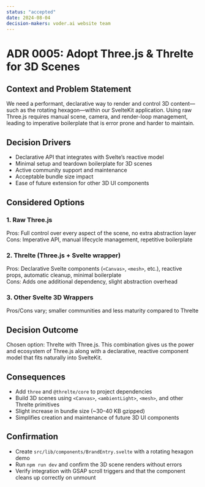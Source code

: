 ```yaml
---
status: "accepted"
date: 2024-08-04
decision-makers: voder.ai website team
---
```


# ADR 0005: Adopt Three.js & Threlte for 3D Scenes

## Context and Problem Statement

We need a performant, declarative way to render and control 3D content—such as the rotating hexagon—within our SvelteKit application. Using raw Three.js requires manual scene, camera, and render-loop management, leading to imperative boilerplate that is error prone and harder to maintain.

## Decision Drivers

* Declarative API that integrates with Svelte’s reactive model  
* Minimal setup and teardown boilerplate for 3D scenes  
* Active community support and maintenance  
* Acceptable bundle size impact  
* Ease of future extension for other 3D UI components  

## Considered Options

### 1. Raw Three.js  
Pros: Full control over every aspect of the scene, no extra abstraction layer  
Cons: Imperative API, manual lifecycle management, repetitive boilerplate  

### 2. Threlte (Three.js + Svelte wrapper)  
Pros: Declarative Svelte components (`<Canvas>`, `<mesh>`, etc.), reactive props, automatic cleanup, minimal boilerplate  
Cons: Adds one additional dependency, slight abstraction overhead  

### 3. Other Svelte 3D Wrappers  
Pros/Cons vary; smaller communities and less maturity compared to Threlte  

## Decision Outcome

Chosen option: Threlte with Three.js. This combination gives us the power and ecosystem of Three.js along with a declarative, reactive component model that fits naturally into SvelteKit.

## Consequences

* Add `three` and `@threlte/core` to project dependencies  
* Build 3D scenes using `<Canvas>`, `<ambientLight>`, `<mesh>`, and other Threlte primitives  
* Slight increase in bundle size (~30–40 KB gzipped)  
* Simplifies creation and maintenance of future 3D UI components  

## Confirmation

* Create `src/lib/components/BrandEntry.svelte` with a rotating hexagon demo  
* Run `npm run dev` and confirm the 3D scene renders without errors  
* Verify integration with GSAP scroll triggers and that the component cleans up correctly on unmount